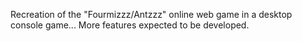 ﻿Recreation of the "Fourmizzz/Antzzz" online web game in a desktop console game... More features expected to be developed.